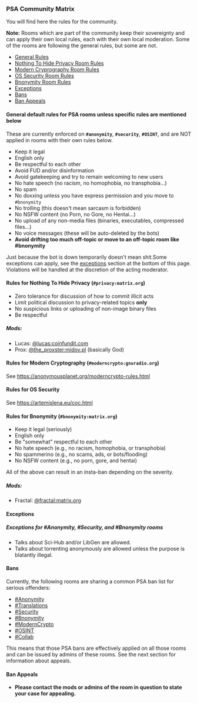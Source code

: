 ### PSA Community Matrix

You will find here the rules for the community.

**Note:** Rooms which are part of the community keep their sovereignty and can apply their own local rules, each with their own local moderation. Some of the rooms are following the general rules, but some are not.

- [General Rules](#general)
- [Nothing To Hide Privacy Room Rules](#nth)
- [Modern Cryprography Room Rules](#moderncrypto)
- [OS Security Room Rules](#ossecurity)
- [Bnonymity Room Rules](#bnonymity)
- [Exceptions](#exceptions)
- [Bans](#bans)
- [Ban Appeals](#appeals)

#### General default rules for PSA rooms **unless specific rules are mentioned below**<a name="general"></a>
These are currently enforced on **```#anonymity```**, **```#security```**, **```#OSINT```**, and are NOT applied in rooms with their own rules below.

- Keep it legal
- English only
- Be respectful to each other
- Avoid FUD and/or disinformation
- Avoid gatekeeping and try to remain welcoming to new users
- No hate speech (no racism, no homophobia, no transphobia...)
- No spam
- No doxxing unless you have express permission and you move to ```#bnonymity```
- No trolling (this doesn't mean sarcasm is forbidden)
- No NSFW content (no Porn, no Gore, no Hentai...)
- No upload of any non-media files (binaries, executables, compressed files...)
- No voice messages (these will be auto-deleted by the bots)
- **Avoid drifting too much off-topic or move to an off-topic room like #bnonymity**

Just because the bot is down temporarily doesn't mean shit.Some exceptions can apply, see the [exceptions](#exceptions) section at the bottom of this page. Violations will be handled at the discretion of the acting moderator.

#### Rules for Nothing To Hide Privacy (```#privacy:matrix.org```)<a name="nth"></a>
- Zero tolerance for discussion of how to commit illicit acts
- Limit political discussion to privacy-related topics **only**
- No suspicious links or uploading of non-image binary files
- Be respectful

##### Mods:
- Lucas: [@lucas:coinfundit.com](https://matrix.to/#/@lucas:coinfundit.com)
- Prox: [@the_proxster:midov.pl](https://matrix.to/#/@the_proxster:midov.pl) (basically God)

#### Rules for Modern Cryptography (```#moderncrypto:gnuradio.org```)<a name="moderncrypto"></a>
See <https://anonymousplanet.org/moderncrypto-rules.html>

#### Rules for OS Security<a name="ossecurity"></a>
See <https://artemislena.eu/coc.html>

#### Rules for Bnonymity (```#bnonymity:matrix.org```)<a name="bnonymity"></a>
- Keep it legal (seriously)
- English only
- Be "somewhat" respectful to each other
- No hate speech (e.g., no racism, homophobia, or transphobia)
- No spammerino (e.g., no scams, ads, or bots/flooding)
- No NSFW content (e.g., no porn, gore, and hentai)

All of the above can result in an insta-ban depending on the severity.

##### Mods:
- Fractal: [@fractal:matrix.org](https://matrix.to/#/@fractal:matrix.org)

#### Exceptions<a name="exceptions"></a>

##### Exceptions for #Anonymity, #Security, and #Bnonymity rooms
- Talks about Sci-Hub and/or LibGen are allowed.
- Talks about torrenting anonymously are allowed unless the purpose is blatantly illegal.

#### Bans<a name="bans"></a>
Currently, the following rooms are sharing a common PSA ban list for serious offenders:
- [#Anonymity](https://matrix.to/#/#anonymity:matrix.anonymousplanet.org)
- [#Translations](https://matrix.to/#/#thgtoa-translation:matrix.anonymousplanet.org)
- [#Security](https://matrix.to/#/#security:matrix.anonymousplanet.org)
- [#Bnonymity](https://matrix.to/#/#bnonymity:matrix.anonymousplanet.org)
- [#ModernCrypto](https://matrix.to/#/#moderncrypto:matrix.anonymousplanet.org)
- [#OSINT](https://matrix.to/#/#OSINT:matrix.anonymousplanet.org)
- [#Collab](https://matrix.to/#/#thgtoa-collab:matrix.anonymousplanet.org)

This means that those PSA bans are effectively applied on all those rooms and can be issued by admins of these rooms. See the next section for information about appeals.

#### Ban Appeals<a name="appeals"></a>
- **Please contact the mods or admins of the room in question to state your case for appealing.**
